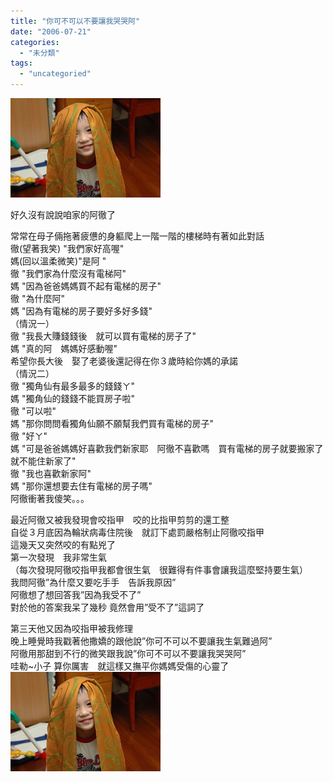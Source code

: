 ```yaml
---
title: "你可不可以不要讓我哭哭阿"
date: "2006-07-21"
categories: 
  - "未分類"
tags: 
  - "uncategoried"
---
```


![](images/166814489_fdec88a916_m.jpg)

好久沒有說說咱家的阿徹了

常常在母子倆拖著疲憊的身軀爬上一階一階的樓梯時有著如此對話  
徹(望著我笑) "我們家好高喔"  
媽(回以溫柔微笑)"是阿 "  
徹 "我們家為什麼沒有電梯阿"  
媽 "因為爸爸媽媽買不起有電梯的房子"  
徹 "為什麼阿"  
媽 "因為有電梯的房子要好多好多錢"  
（情況一）  
徹 "我長大賺錢錢後　就可以買有電梯的房子了"  
媽 "真的阿　媽媽好感動喔"  
希望你長大後　娶了老婆後還記得在你３歲時給你媽的承諾  
（情況二）  
徹 "獨角仙有最多最多的錢錢ㄚ"  
媽 "獨角仙的錢錢不能買房子啦"  
徹 "可以啦"  
媽 "那你問問看獨角仙願不願幫我們買有電梯的房子"  
徹 "好ㄚ"  
媽 "可是爸爸媽媽好喜歡我們新家耶　阿徹不喜歡嗎　買有電梯的房子就要搬家了　就不能住新家了"  
徹 "我也喜歡新家阿"  
媽 "那你還想要去住有電梯的房子嗎"  
阿徹衝著我傻笑。。。

最近阿徹又被我發現會咬指甲　咬的比指甲剪剪的還工整  
自從３月底因為輪狀病毒住院後　就訂下處罰嚴格制止阿徹咬指甲  
這幾天又突然咬的有點兇了  
第一次發現　我非常生氣　  
（每次發現阿徹咬指甲我都會很生氣　很難得有件事會讓我這麼堅持要生氣）  
我問阿徹”為什麼又要吃手手　告訴我原因”  
阿徹想了想回答我”因為我受不了”  
對於他的答案我呆了幾秒 竟然會用”受不了”這詞了

第三天他又因為咬指甲被我修理  
晚上睡覺時我戳著他撒嬌的跟他說”你可不可以不要讓我生氣難過阿”  
阿徹用那甜到不行的微笑跟我說”你可不可以不要讓我哭哭阿”  
哇勒~小子 算你厲害　就這樣又撫平你媽媽受傷的心靈了  
![](images/166814489_fdec88a916_m.jpg)
